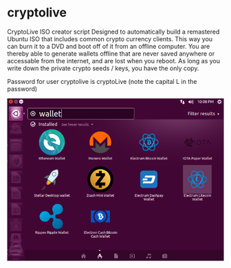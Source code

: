 # cryptolive
CryptoLive ISO creator script
Designed to automatically build a remastered Ubuntu ISO that includes common crypto currency clients. This way you can burn it to a DVD and boot off of it from an offline computer. You are thereby able to generate wallets offline that are never saved anywhere or accessable from the internet, and are lost when you reboot. As long as you write down the private crypto seeds / keys, you have the only copy.

Password for user cryptolive is cryptoLive (note the capital L in the password)

![ScreenShot](images/CryptoLive-v0.1.png)
